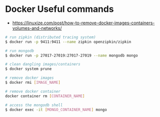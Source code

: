 # Docker Useful commands 
* https://linuxize.com/post/how-to-remove-docker-images-containers-volumes-and-networks/
```bash
# run zipkin (distributed tracing system)
$ docker run -p 9411:9411 --name zipkin openzipkin/zipkin

# run mongodb
$ docker run -p 27017-27019:27017-27019 --name mongodb mongo

# clean dangling images/containers
$ docker system prune 

# remove docker images 
$ docker rmi [IMAGE_NAME]

# remove docker container 
docker container rm [CONTAINER_NAME]

# access the mongodb shell
$ docker exec -it [MONGO_CONTAINER_NAME] mongo

```
